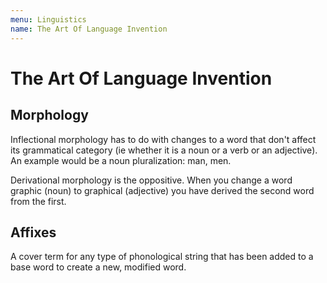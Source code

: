 ```yaml
---
menu: Linguistics
name: The Art Of Language Invention
---
```


# The Art Of Language Invention

## Morphology

Inflectional morphology has to do with changes to a word that don't affect its grammatical category (ie whether it is a noun or a verb or an adjective). An example would be a noun pluralization: man, men.

Derivational morphology is the oppositive. When you change a word graphic (noun) to graphical (adjective) you have derived the second word from the first.

## Affixes

A cover term for any type of phonological string that has been added to a base word to create a new, modified word.
